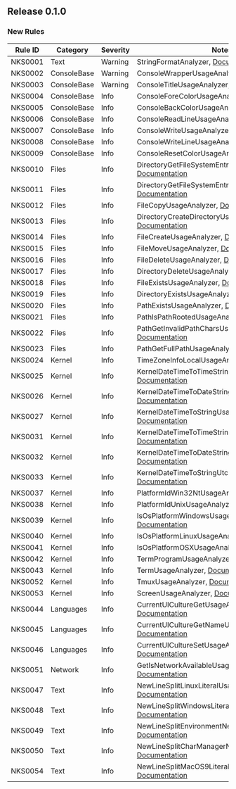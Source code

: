 ## Release 0.1.0

### New Rules

Rule ID | Category | Severity | Notes
--------|----------|----------|-------
NKS0001 | Text | Warning | StringFormatAnalyzer, [Documentation](https://aptivi.gitbook.io/nitrocid-ks-manual/advanced-and-power-users/kernel-modifications/analyzer-diagnostics/text-nks0001)
NKS0002 | ConsoleBase | Warning | ConsoleWrapperUsageAnalyzer, [Documentation](https://aptivi.gitbook.io/nitrocid-ks-manual/advanced-and-power-users/kernel-modifications/analyzer-diagnostics/consolebase-nks0002)
NKS0003 | ConsoleBase | Warning | ConsoleTitleUsageAnalyzer, [Documentation](https://aptivi.gitbook.io/nitrocid-ks-manual/advanced-and-power-users/kernel-modifications/analyzer-diagnostics/consolebase-nks0003)
NKS0004 | ConsoleBase | Info | ConsoleForeColorUsageAnalyzer, [Documentation](https://aptivi.gitbook.io/nitrocid-ks-manual/advanced-and-power-users/kernel-modifications/analyzer-diagnostics/consolebase-nks0004)
NKS0005 | ConsoleBase | Info | ConsoleBackColorUsageAnalyzer, [Documentation](https://aptivi.gitbook.io/nitrocid-ks-manual/advanced-and-power-users/kernel-modifications/analyzer-diagnostics/consolebase-nks0005)
NKS0006 | ConsoleBase | Info | ConsoleReadLineUsageAnalyzer, [Documentation](https://aptivi.gitbook.io/nitrocid-ks-manual/advanced-and-power-users/kernel-modifications/analyzer-diagnostics/consolebase-nks0006)
NKS0007 | ConsoleBase | Info | ConsoleWriteUsageAnalyzer, [Documentation](https://aptivi.gitbook.io/nitrocid-ks-manual/advanced-and-power-users/kernel-modifications/analyzer-diagnostics/consolebase-nks0007)
NKS0008 | ConsoleBase | Info | ConsoleWriteLineUsageAnalyzer, [Documentation](https://aptivi.gitbook.io/nitrocid-ks-manual/advanced-and-power-users/kernel-modifications/analyzer-diagnostics/consolebase-nks0008)
NKS0009 | ConsoleBase | Info | ConsoleResetColorUsageAnalyzer, [Documentation](https://aptivi.gitbook.io/nitrocid-ks-manual/advanced-and-power-users/kernel-modifications/analyzer-diagnostics/consolebase-nks0009)
NKS0010 | Files | Info | DirectoryGetFileSystemEntriesUsageAnalyzer, [Documentation](https://aptivi.gitbook.io/nitrocid-ks-manual/advanced-and-power-users/kernel-modifications/analyzer-diagnostics/files-nks0010)
NKS0011 | Files | Info | DirectoryGetFileSystemEntriesAltUsageAnalyzer, [Documentation](https://aptivi.gitbook.io/nitrocid-ks-manual/advanced-and-power-users/kernel-modifications/analyzer-diagnostics/files-nks0011)
NKS0012 | Files | Info | FileCopyUsageAnalyzer, [Documentation](https://aptivi.gitbook.io/nitrocid-ks-manual/advanced-and-power-users/kernel-modifications/analyzer-diagnostics/files-nks0012)
NKS0013 | Files | Info | DirectoryCreateDirectoryUsageAnalyzer, [Documentation](https://aptivi.gitbook.io/nitrocid-ks-manual/advanced-and-power-users/kernel-modifications/analyzer-diagnostics/files-nks0013)
NKS0014 | Files | Info | FileCreateUsageAnalyzer, [Documentation](https://aptivi.gitbook.io/nitrocid-ks-manual/advanced-and-power-users/kernel-modifications/analyzer-diagnostics/files-nks0014)
NKS0015 | Files | Info | FileMoveUsageAnalyzer, [Documentation](https://aptivi.gitbook.io/nitrocid-ks-manual/advanced-and-power-users/kernel-modifications/analyzer-diagnostics/files-nks0015)
NKS0016 | Files | Info | FileDeleteUsageAnalyzer, [Documentation](https://aptivi.gitbook.io/nitrocid-ks-manual/advanced-and-power-users/kernel-modifications/analyzer-diagnostics/files-nks0016)
NKS0017 | Files | Info | DirectoryDeleteUsageAnalyzer, [Documentation](https://aptivi.gitbook.io/nitrocid-ks-manual/advanced-and-power-users/kernel-modifications/analyzer-diagnostics/files-nks0017)
NKS0018 | Files | Info | FileExistsUsageAnalyzer, [Documentation](https://aptivi.gitbook.io/nitrocid-ks-manual/advanced-and-power-users/kernel-modifications/analyzer-diagnostics/files-nks0018)
NKS0019 | Files | Info | DirectoryExistsUsageAnalyzer, [Documentation](https://aptivi.gitbook.io/nitrocid-ks-manual/advanced-and-power-users/kernel-modifications/analyzer-diagnostics/files-nks0019)
NKS0020 | Files | Info | PathExistsUsageAnalyzer, [Documentation](https://aptivi.gitbook.io/nitrocid-ks-manual/advanced-and-power-users/kernel-modifications/analyzer-diagnostics/files-nks0020)
NKS0021 | Files | Info | PathIsPathRootedUsageAnalyzer, [Documentation](https://aptivi.gitbook.io/nitrocid-ks-manual/advanced-and-power-users/kernel-modifications/analyzer-diagnostics/files-nks0021)
NKS0022 | Files | Info | PathGetInvalidPathCharsUsageAnalyzer, [Documentation](https://aptivi.gitbook.io/nitrocid-ks-manual/advanced-and-power-users/kernel-modifications/analyzer-diagnostics/files-nks0022)
NKS0023 | Files | Info | PathGetFullPathUsageAnalyzer, [Documentation](https://aptivi.gitbook.io/nitrocid-ks-manual/advanced-and-power-users/kernel-modifications/analyzer-diagnostics/files-nks0023)
NKS0024 | Kernel | Info | TimeZoneInfoLocalUsageAnalyzer, [Documentation](https://aptivi.gitbook.io/nitrocid-ks-manual/advanced-and-power-users/kernel-modifications/analyzer-diagnostics/kernel-nks0024)
NKS0025 | Kernel | Info | KernelDateTimeToTimeStringUsageAnalyzer, [Documentation](https://aptivi.gitbook.io/nitrocid-ks-manual/advanced-and-power-users/kernel-modifications/analyzer-diagnostics/kernel-nks0025)
NKS0026 | Kernel | Info | KernelDateTimeToDateStringUsageAnalyzer, [Documentation](https://aptivi.gitbook.io/nitrocid-ks-manual/advanced-and-power-users/kernel-modifications/analyzer-diagnostics/kernel-nks0026)
NKS0027 | Kernel | Info | KernelDateTimeToStringUsageAnalyzer, [Documentation](https://aptivi.gitbook.io/nitrocid-ks-manual/advanced-and-power-users/kernel-modifications/analyzer-diagnostics/kernel-nks0027)
NKS0031 | Kernel | Info | KernelDateTimeToTimeStringUtcUsageAnalyzer, [Documentation](https://aptivi.gitbook.io/nitrocid-ks-manual/advanced-and-power-users/kernel-modifications/analyzer-diagnostics/kernel-nks0031)
NKS0032 | Kernel | Info | KernelDateTimeToDateStringUtcUsageAnalyzer, [Documentation](https://aptivi.gitbook.io/nitrocid-ks-manual/advanced-and-power-users/kernel-modifications/analyzer-diagnostics/kernel-nks0032)
NKS0033 | Kernel | Info | KernelDateTimeToStringUtcUsageAnalyzer, [Documentation](https://aptivi.gitbook.io/nitrocid-ks-manual/advanced-and-power-users/kernel-modifications/analyzer-diagnostics/kernel-nks0033)
NKS0037 | Kernel | Info | PlatformIdWin32NtUsageAnalyzer, [Documentation](https://aptivi.gitbook.io/nitrocid-ks-manual/advanced-and-power-users/kernel-modifications/analyzer-diagnostics/kernel-nks0037)
NKS0038 | Kernel | Info | PlatformIdUnixUsageAnalyzer, [Documentation](https://aptivi.gitbook.io/nitrocid-ks-manual/advanced-and-power-users/kernel-modifications/analyzer-diagnostics/kernel-nks0038)
NKS0039 | Kernel | Info | IsOsPlatformWindowsUsageAnalyzer, [Documentation](https://aptivi.gitbook.io/nitrocid-ks-manual/advanced-and-power-users/kernel-modifications/analyzer-diagnostics/kernel-nks0039)
NKS0040 | Kernel | Info | IsOsPlatformLinuxUsageAnalyzer, [Documentation](https://aptivi.gitbook.io/nitrocid-ks-manual/advanced-and-power-users/kernel-modifications/analyzer-diagnostics/kernel-nks0040)
NKS0041 | Kernel | Info | IsOsPlatformOSXUsageAnalyzer, [Documentation](https://aptivi.gitbook.io/nitrocid-ks-manual/advanced-and-power-users/kernel-modifications/analyzer-diagnostics/kernel-nks0041)
NKS0042 | Kernel | Info | TermProgramUsageAnalyzer, [Documentation](https://aptivi.gitbook.io/nitrocid-ks-manual/advanced-and-power-users/kernel-modifications/analyzer-diagnostics/kernel-nks0042)
NKS0043 | Kernel | Info | TermUsageAnalyzer, [Documentation](https://aptivi.gitbook.io/nitrocid-ks-manual/advanced-and-power-users/kernel-modifications/analyzer-diagnostics/kernel-nks0043)
NKS0052 | Kernel | Info | TmuxUsageAnalyzer, [Documentation](https://aptivi.gitbook.io/nitrocid-ks-manual/advanced-and-power-users/kernel-modifications/analyzer-diagnostics/kernel-nks0052)
NKS0053 | Kernel | Info | ScreenUsageAnalyzer, [Documentation](https://aptivi.gitbook.io/nitrocid-ks-manual/advanced-and-power-users/kernel-modifications/analyzer-diagnostics/kernel-nks0053)
NKS0044 | Languages | Info | CurrentUICultureGetUsageAnalyzer, [Documentation](https://aptivi.gitbook.io/nitrocid-ks-manual/advanced-and-power-users/kernel-modifications/analyzer-diagnostics/languages-nks0044)
NKS0045 | Languages | Info | CurrentUICultureGetNameUsageAnalyzer, [Documentation](https://aptivi.gitbook.io/nitrocid-ks-manual/advanced-and-power-users/kernel-modifications/analyzer-diagnostics/languages-nks0045)
NKS0046 | Languages | Info | CurrentUICultureSetUsageAnalyzer, [Documentation](https://aptivi.gitbook.io/nitrocid-ks-manual/advanced-and-power-users/kernel-modifications/analyzer-diagnostics/languages-nks0046)
NKS0051 | Network | Info | GetIsNetworkAvailableUsageAnalyzer, [Documentation](https://aptivi.gitbook.io/nitrocid-ks-manual/advanced-and-power-users/kernel-modifications/analyzer-diagnostics/network-nks0051)
NKS0047 | Text | Info | NewLineSplitLinuxLiteralUsageAnalyzer, [Documentation](https://aptivi.gitbook.io/nitrocid-ks-manual/advanced-and-power-users/kernel-modifications/analyzer-diagnostics/text-nks0047)
NKS0048 | Text | Info | NewLineSplitWindowsLiteralUsageAnalyzer, [Documentation](https://aptivi.gitbook.io/nitrocid-ks-manual/advanced-and-power-users/kernel-modifications/analyzer-diagnostics/text-nks0048)
NKS0049 | Text | Info | NewLineSplitEnvironmentNewLineUsageAnalyzer, [Documentation](https://aptivi.gitbook.io/nitrocid-ks-manual/advanced-and-power-users/kernel-modifications/analyzer-diagnostics/text-nks0049)
NKS0050 | Text | Info | NewLineSplitCharManagerNewLineUsageAnalyzer, [Documentation](https://aptivi.gitbook.io/nitrocid-ks-manual/advanced-and-power-users/kernel-modifications/analyzer-diagnostics/text-nks0050)
NKS0054 | Text | Info | NewLineSplitMacOS9LiteralUsageAnalyzer, [Documentation](https://aptivi.gitbook.io/nitrocid-ks-manual/advanced-and-power-users/kernel-modifications/analyzer-diagnostics/text-nks0054)
